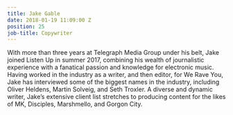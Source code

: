 ```yaml
---
title: Jake Gable
date: 2018-01-19 11:09:00 Z
position: 25
job-title: Copywriter
---
```


With more than three years at Telegraph Media Group under his belt, Jake joined Listen Up in summer 2017, combining his wealth of journalistic experience with a fanatical passion and knowledge for electronic music. Having worked in the industry as a writer, and then editor, for We Rave You, Jake has interviewed some of the biggest names in the industry, including Oliver Heldens, Martin Solveig, and Seth Troxler. A diverse and dynamic writer, Jake’s extensive client list stretches to producing content for the likes of MK, Disciples, Marshmello, and Gorgon City.